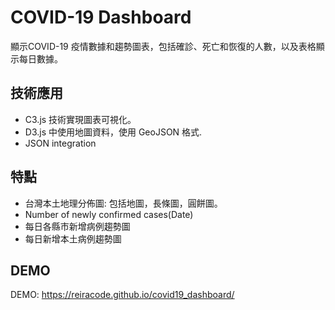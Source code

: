  # COVID-19 Dashboard

顯示COVID-19 疫情數據和趨勢圖表，包括確診、死亡和恢復的人數，以及表格顯示每日數據。

## 技術應用

- C3.js 技術實現圖表可視化。
- D3.js 中使用地圖資料，使用 GeoJSON 格式. 
- JSON integration
 

## 特點

- 台灣本土地理分佈圖: 包括地圖，長條圖，圓餅圖。
- Number of newly confirmed cases(Date)
- 每日各縣市新增病例趨勢圖
- 每日新增本土病例趨勢圖


## DEMO
DEMO: https://reiracode.github.io/covid19_dashboard/

 


